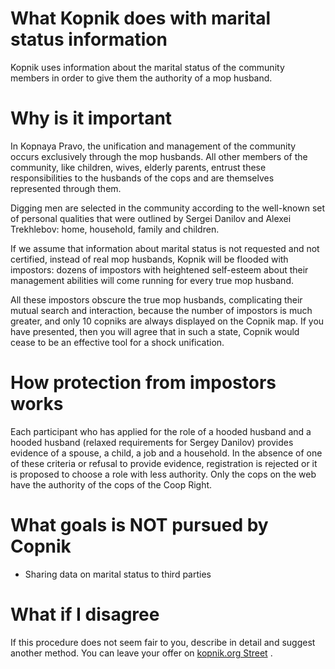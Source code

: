 # What Kopnik does with marital status information

Kopnik uses information about the marital status of the community members in order to give them the authority of a mop husband.

# Why is it important

In Kopnaya Pravo, the unification and management of the community occurs exclusively through the mop husbands. All other members of the community, like children, wives, elderly parents, entrust these responsibilities to the husbands of the cops and are themselves represented through them.

Digging men are selected in the community according to the well-known set of personal qualities that were outlined by Sergei Danilov and Alexei Trekhlebov: home, household, family and children.

If we assume that information about marital status is not requested and not certified, instead of real mop husbands, Kopnik will be flooded with impostors: dozens of impostors with heightened self-esteem about their management abilities will come running for every true mop husband.

All these impostors obscure the true mop husbands, complicating their mutual search and interaction, because the number of impostors is much greater, and only 10 copniks are always displayed on the Copnik map. If you have presented, then you will agree that in such a state, Copnik would cease to be an effective tool for a shock unification.

# How protection from impostors works

Each participant who has applied for the role of a hooded husband and a hooded husband (relaxed requirements for Sergey Danilov) provides evidence of a spouse, a child, a job and a household. In the absence of one of these criteria or refusal to provide evidence, registration is rejected or it is proposed to choose a role with less authority. Only the cops on the web have the authority of the cops of the Coop Right.

# What goals is NOT pursued by Copnik

- Sharing data on marital status to third parties

# What if I disagree

If this procedure does not seem fair to you, describe in detail and suggest another method. You can leave your offer on [kopnik.org Street](https://vk.me/join/gPg9/g6wjgknBe034BdDdOdcjvU1MtJKZ7o=) .

